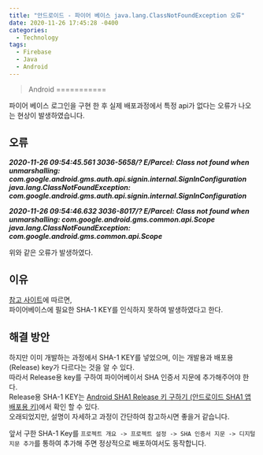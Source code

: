 ```yaml
---
title: "안드로이드 - 파이어 베이스 java.lang.ClassNotFoundException 오류"
date: 2020-11-26 17:45:28 -0400
categories: 
  - Technology
tags:
  - Firebase
  - Java
  - Android
---
```


> Android
===========

파이어 베이스 로그인을 구현 한 후 실제 배포과정에서 특정 api가 없다는 오류가 나오는 현상이 발생하였습니다.

## 오류


***2020-11-26 09:54:45.561 3036-5658/? E/Parcel: Class not found when unmarshalling: com.google.android.gms.auth.api.signin.internal.SignInConfiguration***   
    ***java.lang.ClassNotFoundException: com.google.android.gms.auth.api.signin.internal.SignInConfiguration***   

***2020-11-26 09:54:46.632 3036-8017/? E/Parcel: Class not found when unmarshalling: com.google.android.gms.common.api.Scope***   
    ***java.lang.ClassNotFoundException: com.google.android.gms.common.api.Scope***


위와 같은 오류가 발생하였다.

## 이유 

[참고 사이트](https://stackoverflow.com/questions/36309169/classnotfoundexception-for-signinconfiguration-when-signing-in-with-google)에 따르면,  
파이어베이스에 필요한 SHA-1 KEY를 인식하지 못하여 발생하였다고 한다.

## 해결 방안 

하지만 이미 개발하는 과정에서 SHA-1 KEY를 넣었으며, 이는 개발용과 배포용(Release) key가 다르다는 것을 알 수 있다.   
따라서 Release용 key를 구하여 파이어베이서 SHA 인증서 지문에 추가해주어야 한다.   
Release용 SHA-1 KEY는 [Android SHA1 Release 키 구하기 (안드로이드 SHA1 앱 배포용 키)](https://m.blog.naver.com/PostView.nhn?blogId=jungeun85623&logNo=220607717078&proxyReferer=https:%2F%2Fwww.google.com%2F)에서 확인 할 수 있다.  
오래되었지만, 설명이 자세하고 과정이 간단하여 참고하시면 좋을거 같습니다.  

앞서 구한 SHA-1 Key를 `프로젝트 개요 -> 프로젝트 설정 -> SHA 인증서 지문 -> 디지털 지문 추가`를 통하여 추가해 주면 정상적으로 배포하여서도 동작합니다.
